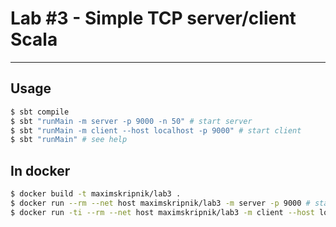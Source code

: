 # Lab #3 - Simple TCP server/client Scala
----

## Usage

```bash
$ sbt compile
$ sbt "runMain -m server -p 9000 -n 50" # start server
$ sbt "runMain -m client --host localhost -p 9000" # start client
$ sbt "runMain" # see help
```

## In docker

```bash
$ docker build -t maximskripnik/lab3 .
$ docker run --rm --net host maximskripnik/lab3 -m server -p 9000 # start server
$ docker run -ti --rm --net host maximskripnik/lab3 -m client --host localhost -p 9000 # start client
```